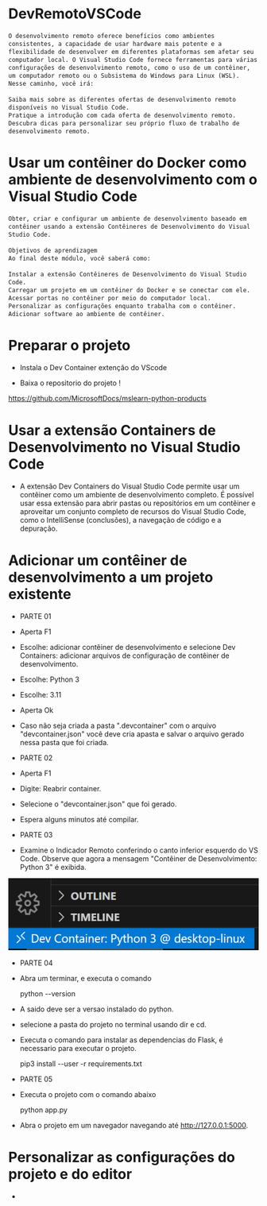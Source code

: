 # DevRemotoVSCode

    O desenvolvimento remoto oferece benefícios como ambientes consistentes, a capacidade de usar hardware mais potente e a flexibilidade de desenvolver em diferentes plataformas sem afetar seu computador local. O Visual Studio Code fornece ferramentas para várias configurações de desenvolvimento remoto, como o uso de um contêiner, um computador remoto ou o Subsistema do Windows para Linux (WSL). Nesse caminho, você irá:

    Saiba mais sobre as diferentes ofertas de desenvolvimento remoto disponíveis no Visual Studio Code.
    Pratique a introdução com cada oferta de desenvolvimento remoto.
    Descubra dicas para personalizar seu próprio fluxo de trabalho de desenvolvimento remoto.

# Usar um contêiner do Docker como ambiente de desenvolvimento com o Visual Studio Code

    Obter, criar e configurar um ambiente de desenvolvimento baseado em contêiner usando a extensão Contêineres de Desenvolvimento do Visual Studio Code.

    Objetivos de aprendizagem
    Ao final deste módulo, você saberá como:

    Instalar a extensão Contêineres de Desenvolvimento do Visual Studio Code.
    Carregar um projeto em um contêiner do Docker e se conectar com ele.
    Acessar portas no contêiner por meio do computador local.
    Personalizar as configurações enquanto trabalha com o contêiner.
    Adicionar software ao ambiente de contêiner.

# Preparar o projeto

 - Instala o Dev Container extenção do VScode

 - Baixa o repositorio do projeto !

 https://github.com/MicrosoftDocs/mslearn-python-products

# Usar a extensão Containers de Desenvolvimento no Visual Studio Code

 - A extensão Dev Containers do Visual Studio Code permite usar um contêiner como um ambiente de desenvolvimento completo. É possível usar essa extensão para abrir pastas ou repositórios em um contêiner e aproveitar um conjunto completo de recursos do Visual Studio Code, como o IntelliSense (conclusões), a navegação de código e a depuração.

# Adicionar um contêiner de desenvolvimento a um projeto existente

 - PARTE 01

 - Aperta F1

 - Escolhe: adicionar contêiner de desenvolvimento e selecione Dev Containers: adicionar arquivos de configuração de contêiner de desenvolvimento.

 - Escolhe: Python 3

 - Escolhe: 3.11

 - Aperta Ok

 - Caso não seja criada a pasta ".devcontainer" com o arquivo "devcontainer.json" você deve cria apasta e salvar o arquivo gerado nessa pasta que foi criada.

 - PARTE 02

 - Aperta F1

 - Digite: Reabrir container.

 - Selecione o "devcontainer.json" que foi gerado.

 - Espera alguns minutos até compilar.

 - PARTE 03

 - Examine o Indicador Remoto conferindo o canto inferior esquerdo do VS Code. Observe que agora a mensagem "Contêiner de Desenvolvimento: Python 3" é exibida.

 ![alt text](image.png)

 - PARTE 04

 - Abra um terminar, e executa o comando 

    python --version

 - A saido deve ser a versao instalado do python.

 - selecione a pasta do projeto no terminal usando dir e cd.

 - Executa o comando para instalar as dependencias do Flask, 
 é necessario para executar o projeto.

    pip3 install --user -r requirements.txt

 - PARTE 05

 - Executa o projeto com o comando abaixo

    python app.py

 - Abra o projeto em um navegador navegando até http://127.0.0.1:5000.

# Personalizar as configurações do projeto e do editor

 - 